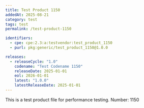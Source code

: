 ```yaml
---
title: Test Product 1150
addedAt: 2025-08-21
category: test
tags: test
permalink: /test-product-1150

identifiers:
  - cpe: cpe:2.3:a:testvendor:test_product_1150
  - purl: pkg:generic/test_product_1150@1.0.0

releases:
  - releaseCycle: "1.0"
    codename: "Test Codename 1150"
    releaseDate: 2025-01-01
    eol: 2026-01-01
    latest: "1.0.0"
    latestReleaseDate: 2025-01-01
---
```


This is a test product file for performance testing. Number: 1150
